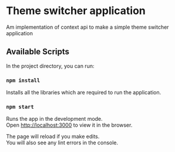 # Theme switcher application 

Am implementation of context api to make a simple theme switcher application

## Available Scripts

In the project directory, you can run:
### `npm install`
Installs all the libraries which are required to run the application.

### `npm start`

Runs the app in the development mode.\
Open [http://localhost:3000](http://localhost:3000) to view it in the browser.

The page will reload if you make edits.\
You will also see any lint errors in the console.

